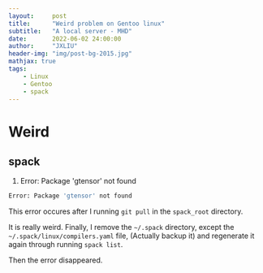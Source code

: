 ```yaml
---
layout:     post
title:      "Weird problem on Gentoo linux"
subtitle:   "A local server - MHD"
date:       2022-06-02 24:00:00
author:     "JXLIU"
header-img: "img/post-bg-2015.jpg"
mathjax: true
tags:
    - Linux
    - Gentoo
    - spack
---
```


# Weird

## spack

1. Error: Package 'gtensor' not found

```bash
Error: Package 'gtensor' not found
```
This error occures after I running `git pull` in the `spack_root` directory.

It is really weird. Finally, I remove the `~/.spack` directory, except the `~/.spack/linux/compilers.yaml` file, (Actually backup it) and regenerate it again through running `spack list`.

Then the error disappeared.
